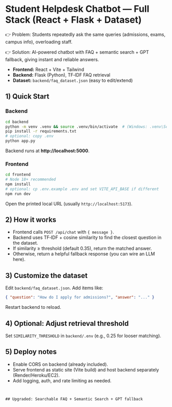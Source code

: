 
# Student Helpdesk Chatbot — Full Stack (React + Flask + Dataset)
👉 Problem: Students repeatedly ask the same queries (admissions, exams, campus info), overloading staff.

👉 Solution: AI-powered chatbot with FAQ + semantic search + GPT fallback, giving instant and reliable answers.

- **Frontend:** React + Vite + Tailwind
- **Backend:** Flask (Python), TF‑IDF FAQ retrieval
- **Dataset:** `backend/faq_dataset.json` (easy to edit/extend)

## 1) Quick Start

### Backend
```bash
cd backend
python -m venv .venv && source .venv/bin/activate  # (Windows: .venv\Scripts\activate)
pip install -r requirements.txt
# optional: copy .env
python app.py
```
Backend runs at **http://localhost:5000**.

### Frontend
```bash
cd frontend
# Node 18+ recommended
npm install
# optional: cp .env.example .env and set VITE_API_BASE if different
npm run dev
```
Open the printed local URL (usually `http://localhost:5173`).

## 2) How it works

- Frontend calls `POST /api/chat` with `{ message }`.
- Backend uses TF‑IDF + cosine similarity to find the closest question in the dataset.
- If similarity ≥ threshold (default 0.35), return the matched answer.
- Otherwise, return a helpful fallback response (you can wire an LLM here).

## 3) Customize the dataset
Edit `backend/faq_dataset.json`. Add items like:
```json
{ "question": "How do I apply for admissions?", "answer": "..." }
```
Restart backend to reload.

## 4) Optional: Adjust retrieval threshold
Set `SIMILARITY_THRESHOLD` in `backend/.env` (e.g., 0.25 for looser matching).

## 5) Deploy notes
- Enable CORS on backend (already included).
- Serve frontend as static site (Vite build) and host backend separately (Render/Heroku/EC2).
- Add logging, auth, and rate limiting as needed.
```


## Upgraded: Searchable FAQ + Semantic Search + GPT fallback


